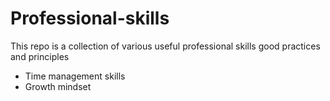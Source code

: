 # Professional-skills
This repo is a collection of various useful professional skills good practices and principles
- Time management skills
- Growth mindset
